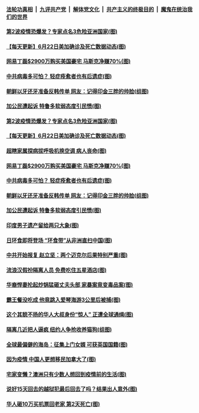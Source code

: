 ####  [法轮功真相](../../../../basic/blob/master/README.md?t=06222031) &nbsp;|&nbsp; [九评共产党](../../../../9ping.md/blob/master/README.md?t=06222031) &nbsp;|&nbsp; [解体党文化](../../../../jtdwh.md/blob/master/README.md?t=06222031)  &nbsp;|&nbsp; [共产主义的终极目的](../../../../gczydzjmd.md/blob/master/README.md?t=06222031) &nbsp;|&nbsp; [魔鬼在统治我们的世界](../../../../mgztzwmdsj.md/blob/master/README.md?t=06222031) 

#### [第2波疫情恐爆发？专家点名3危险亚洲国家(图)](../pages/p3/937342.md?t=06222031) 

#### [【每天更新】6月22日美加确诊及死亡数据动态(图)](../pages/p3/935173.md?t=06222031) 

#### [网易丁磊$2900万购买美国豪宅 马斯克净赚70%(图)](../pages/p3/937264.md?t=06222031) 

#### [中共病毒多可怕？ 轻症痊愈者也有后遗症(图)](../pages/p3/937252.md?t=06222031) 

#### [朝鲜以牙还牙准备反韩传单 网友：记得印金三胖的帅脸(组图)](../pages/p3/937228.md?t=06222031) 

#### [加公民遭起诉 特鲁多软弱态度引民愤(图)](../pages/p3/937212.md?t=06222031) 

#### [第2波疫情恐爆发？专家点名3危险亚洲国家(图)](../pages/p3/937342.md?t=06222031) 

#### [【每天更新】6月22日美加确诊及死亡数据动态(图)](../pages/p3/935173.md?t=06222031) 

#### [超瞎家属探病拔呼吸机换空调 病人丧命(图)](../pages/p3/937277.md?t=06222031) 

#### [网易丁磊$2900万购买美国豪宅 马斯克净赚70%(图)](../pages/p3/937264.md?t=06222031) 

#### [中共病毒多可怕？ 轻症痊愈者也有后遗症(图)](../pages/p3/937252.md?t=06222031) 

#### [朝鲜以牙还牙准备反韩传单 网友：记得印金三胖的帅脸(组图)](../pages/p3/937228.md?t=06222031) 

#### [加公民遭起诉 特鲁多软弱态度引民愤(图)](../pages/p3/937212.md?t=06222031) 

#### [印度男子遗产留给两只大象(图)](../pages/p3/937210.md?t=06222031) 

#### [日环食即将登场 “环食带”从非洲直扫中国(图)](../pages/p3/937209.md?t=06222031) 

#### [中共开始报复 赵立坚：两个迈克尔后果特别严重(图)](../pages/p3/937100.md?t=06222031) 

#### [流浪汉假扮隔离人员 免费吃住五星酒店(图)](../pages/p3/937092.md?t=06222031) 

#### [华裔悍妻抡起炒锅猛砸丈夫头部 家暴案竟变毒品案(图)](../pages/p3/937087.md?t=06222031) 

#### [霸王餐没吃成 他竟跳入爱琴海游3公里后被捕(图)](../pages/p3/937084.md?t=06222031) 

#### [这个其貌不扬的华人大叔身份“惊人” 正遭全球通缉(图)](../pages/p3/937064.md?t=06222031) 

#### [隔离几近把人逼疯 纽约人争抢收养猫狗(组图)](../pages/p3/936906.md?t=06222031) 

#### [全球最偏僻的海岛：征集上门女婿 可获英国国籍(图)](../pages/p3/936991.md?t=06222031) 

#### [因为疫情 中国人更想移民加拿大了(图)](../pages/p3/936984.md?t=06222031) 

#### [宅家变懒？澳洲只有少数人想回到疫情前的生活(图)](../pages/p3/936986.md?t=06222031) 

#### [说好15天回去的越狱犯最后回去了吗？结果出人意外(图)](../pages/p3/936977.md?t=06222031) 

#### [华人砸10万买机票回老家 第2天死亡(图)](../pages/p3/936968.md?t=06222031) 

